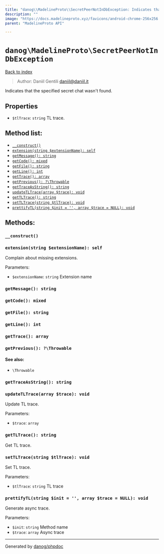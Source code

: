 ```yaml
---
title: "danog\\MadelineProto\\SecretPeerNotInDbException: Indicates that the specified secret chat wasn't found."
description: ""
image: "https://docs.madelineproto.xyz/favicons/android-chrome-256x256.png"
parent: "MadelineProto API"

---
```

# `danog\MadelineProto\SecretPeerNotInDbException`
[Back to index](../../index.html)

> Author: Daniil Gentili <daniil@daniil.it>  
  

Indicates that the specified secret chat wasn't found.  



## Properties
* `$tlTrace`: `string` TL trace.

## Method list:
* [`__construct()`](#__construct)
* [`extension(string $extensionName): self`](#extension)
* [`getMessage(): string`](#getmessage)
* [`getCode(): mixed`](#getcode)
* [`getFile(): string`](#getfile)
* [`getLine(): int`](#getline)
* [`getTrace(): array`](#gettrace)
* [`getPrevious(): ?\Throwable`](#getprevious)
* [`getTraceAsString(): string`](#gettraceasstring)
* [`updateTLTrace(array $trace): void`](#updatetltrace)
* [`getTLTrace(): string`](#gettltrace)
* [`setTLTrace(string $tlTrace): void`](#settltrace)
* [`prettifyTL(string $init = '', array $trace = NULL): void`](#prettifytl)

## Methods:
### `__construct()`





### `extension(string $extensionName): self`

Complain about missing extensions.


Parameters:

* `$extensionName`: `string` Extension name  



### `getMessage(): string`





### `getCode(): mixed`





### `getFile(): string`





### `getLine(): int`





### `getTrace(): array`





### `getPrevious(): ?\Throwable`




#### See also: 
* `\Throwable`




### `getTraceAsString(): string`





### `updateTLTrace(array $trace): void`

Update TL trace.


Parameters:

* `$trace`: `array`   



### `getTLTrace(): string`

Get TL trace.



### `setTLTrace(string $tlTrace): void`

Set TL trace.


Parameters:

* `$tlTrace`: `string` TL trace  



### `prettifyTL(string $init = '', array $trace = NULL): void`

Generate async trace.


Parameters:

* `$init`: `string` Method name  
* `$trace`: `array` Async trace  



---
Generated by [danog/phpdoc](https://phpdoc.daniil.it)
